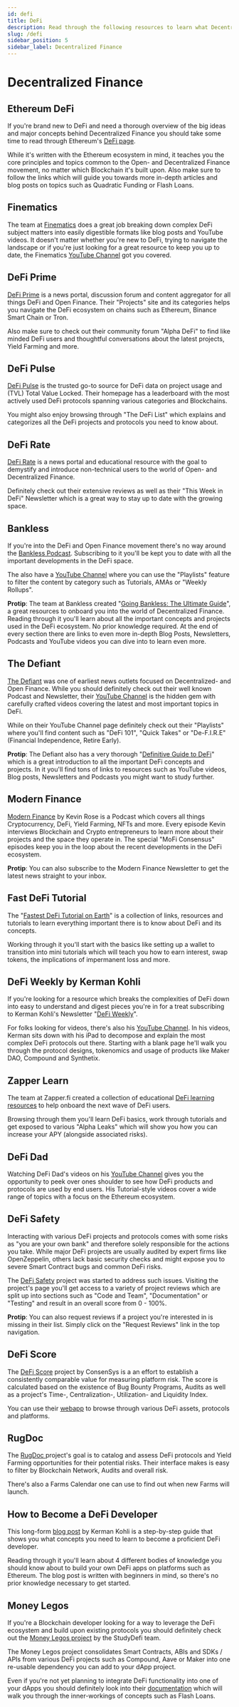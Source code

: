 ```yaml
---
id: defi
title: DeFi
description: Read through the following resources to learn what Decentralized Finance (DeFi) is and how you can build your own DeFi Protocols and dApps.
slug: /defi
sidebar_position: 5
sidebar_label: Decentralized Finance
---
```


# Decentralized Finance

## Ethereum DeFi

If you're brand new to DeFi and need a thorough overview of the big ideas and major concepts behind Decentralized Finance you should take some time to read through Ethereum's [DeFi page](https://ethereum.org/en/defi/).

While it's written with the Ethereum ecosystem in mind, it teaches you the core principles and topics common to the Open- and Decentralized Finance movement, no matter which Blockchain it's built upon. Also make sure to follow the links which will guide you towards more in-depth articles and blog posts on topics such as Quadratic Funding or Flash Loans.

## Finematics

The team at [Finematics](http://finematics.com) does a great job breaking down complex DeFi subject matters into easily digestible formats like blog posts and YouTube videos. It doesn't matter whether you're new to DeFi, trying to navigate the landscape or if you're just looking for a great resource to keep you up to date, the Finematics [YouTube Channel](https://www.youtube.com/c/Finematics) got you covered.

## DeFi Prime

[DeFi Prime](https://defiprime.com/) is a news portal, discussion forum and content aggregator for all things DeFi and Open Finance. Their "Projects" site and its categories helps you navigate the DeFi ecosystem on chains such as Ethereum, Binance Smart Chain or Tron.

Also make sure to check out their community forum "Alpha DeFi" to find like minded DeFi users and thoughtful conversations about the latest projects, Yield Farming and more.

## DeFi Pulse

[DeFi Pulse](https://defipulse.com/) is the trusted go-to source for DeFi data on project usage and \(TVL\) Total Value Locked. Their homepage has a leaderboard with the most actively used DeFi protocols spanning various categories and Blockchains.

You might also enjoy browsing through "The DeFi List" which explains and categorizes all the DeFi projects and protocols you need to know about.

## DeFi Rate

[DeFi Rate](https://defirate.com/) is a news portal and educational resource with the goal to demystify and introduce non-technical users to the world of Open- and Decentralized Finance.

Definitely check out their extensive reviews as well as their "This Week in DeFi" Newsletter which is a great way to stay up to date with the growing space.

## Bankless

If you're into the DeFi and Open Finance movement there's no way around the [Bankless Podcast](http://podcast.banklesshq.com/). Subscribing to it you'll be kept you to date with all the important developments in the DeFi space.

The also have a [YouTube Channel](https://www.youtube.com/c/Bankless/) where you can use the "Playlists" feature to filter the content by category such as Tutorials, AMAs or "Weekly Rollups".

**Protip**: The team at Bankless created "[Going Bankless: The Ultimate Guide](https://newsletter.banklesshq.com/p/-guide-1-starting-with-bankless)", a great resources to onboard you into the world of Decentralized Finance. Reading through it you'll learn about all the important concepts and projects used in the DeFi ecosystem. No prior knowledge required. At the end of every section there are links to even more in-depth Blog Posts, Newsletters, Podcasts and YouTube videos you can dive into to learn even more.

## The Defiant

[The Defiant](https://thedefiant.io/) was one of earliest news outlets focused on Decentralized- and Open Finance. While you should definitely check out their well known Podcast and Newsletter, their [YouTube Channel](https://www.youtube.com/c/TheDefiant) is the hidden gem with carefully crafted videos covering the latest and most important topics in DeFi.

While on their YouTube Channel page definitely check out their "Playlists" where you'll find content such as "DeFi 101", "Quick Takes" or "De-F.I.R.E" \(Financial Independence, Retire Early\).

**Protip**: The Defiant also has a very thorough "[Definitive Guide to DeFi](https://newsletter.thedefiant.io/p/the-defiants-definitive-guide-to)" which is a great introduction to all the important DeFi concepts and projects. In it you'll find tons of links to resources such as YouTube videos, Blog posts, Newsletters and Podcasts you might want to study further.

## Modern Finance

[Modern Finance](https://modern.finance/) by Kevin Rose is a Podcast which covers all things Cryptocurrency, DeFi, Yield Farming, NFTs and more. Every episode Kevin interviews Blockchain and Crypto entrepreneurs to learn more about their projects and the space they operate in. The special "MoFi Consensus" episodes keep you in the loop about the recent developments in the DeFi ecosystem.

**Protip**: You can also subscribe to the Modern Finance Newsletter to get the latest news straight to your inbox.

## Fast DeFi Tutorial

The "[Fastest DeFi Tutorial on Earth](https://fastdefitutorial.com/)" is a collection of links, resources and tutorials to learn everything important there is to know about DeFi and its concepts.

Working through it you'll start with the basics like setting up a wallet to transition into mini tutorials which will teach you how to earn interest, swap tokens, the implications of impermanent loss and more.

## DeFi Weekly by Kerman Kohli

If you're looking for a resource which breaks the complexities of DeFi down into easy to understand and digest pieces you're in for a treat subscribing to Kerman Kohli's Newsletter "[DeFi Weekly](https://defiweekly.substack.com/)".

For folks looking for videos, there's also his [YouTube Channel](https://www.youtube.com/c/DeFiWeekly). In his videos, Kerman sits down with his iPad to decompose and explain the most complex DeFi protocols out there. Starting with a blank page he'll walk you through the protocol designs, tokenomics and usage of products like Maker DAO, Compound and Synthetix.

## Zapper Learn

The team at Zapper.fi created a collection of educational [DeFi learning resources](https://learn.zapper.fi/) to help onboard the next wave of DeFi users.

Browsing through them you'll learn DeFi basics, work through tutorials and get exposed to various "Alpha Leaks" which will show you how you can increase your APY \(alongside associated risks\).

## DeFi Dad

Watching DeFi Dad's videos on his [YouTube Channel](https://www.youtube.com/channel/UCatItl6C7wJp9txFMbXbSTg/) gives you the opportunity to peek over ones shoulder to see how DeFi products and protocols are used by end users. His Tutorial-style videos cover a wide range of topics with a focus on the Ethereum ecosystem.

## DeFi Safety

Interacting with various DeFi projects and protocols comes with some risks as "you are your own bank" and therefore solely responsible for the actions you take. While major DeFi projects are usually audited by expert firms like OpenZeppelin, others lack basic security checks and might expose you to severe Smart Contract bugs and common DeFi risks.

The [DeFi Safety](https://defisafety.com/) project was started to address such issues. Visiting the project's page you'll get access to a variety of project reviews which are split up into sections such as "Code and Team", "Documentation" or "Testing" and result in an overall score from 0 - 100%.

**Protip**: You can also request reviews if a project you're interested in is missing in their list. Simply click on the "Request Reviews" link in the top navigation.

## DeFi Score

The [DeFi Score](https://defiscore.io/) project by ConsenSys is a an effort to establish a consistently comparable value for measuring platform risk. The score is calculated based on the existence of Bug Bounty Programs, Audits as well as a project's Time-, Centralization-, Utilization- and Liquidity Index.

You can use their [webapp](https://app.defiscore.io/) to browse through various DeFi assets, protocols and platforms.

## RugDoc

The [RugDoc ](https://rugdoc.io/)project's goal is to catalog and assess DeFi protocols and Yield Farming opportunities for their potential risks. Their interface makes is easy to filter by Blockchain Network, Audits and overall risk.

There's also a Farms Calendar one can use to find out when new Farms will launch.

## How to Become a DeFi Developer

This long-form [blog post](https://defiweekly.substack.com/p/how-to-become-a-defi-developer) by Kerman Kohli is a step-by-step guide that shows you what concepts you need to learn to become a proficient DeFi developer.

Reading through it you'll learn about 4 different bodies of knowledge you should know about to build your own DeFi apps on platforms such as Ethereum. The blog post is written with beginners in mind, so there's no prior knowledge necessary to get started.

## Money Legos

If you're a Blockchain developer looking for a way to leverage the DeFi ecosystem and build upon existing protocols you should definitely check out the [Money Legos project](https://github.com/studydefi/money-legos) by the StudyDefi team.

The Money Legos project consolidates Smart Contracts, ABIs and SDKs / APIs from various DeFi projects such as Compound, Aave or Maker into one re-usable dependency you can add to your dApp project.

Even if you're not yet planning to integrate DeFi functionality into one of your dApps you should definitely look into their [documentation](https://money-legos.studydefi.com/) which will walk you through the inner-workings of concepts such as Flash Loans.
